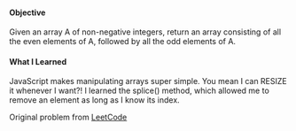 #### Objective
Given an array A of non-negative integers, return an array consisting of all the even elements of A, followed by all the odd elements of A.

#### What I Learned
JavaScript makes manipulating arrays super simple. You mean I can RESIZE it whenever I want?! I learned the splice() method, which allowed me to remove an element as long as I know its index. 

Original problem from [LeetCode](https://leetcode.com/problems/sort-array-by-parity/)
